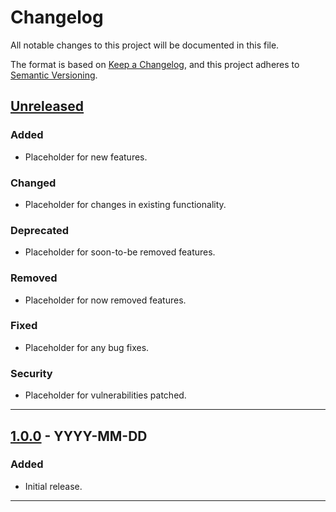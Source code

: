 # Changelog

All notable changes to this project will be documented in this file.

The format is based on [Keep a Changelog](https://keepachangelog.com/en/1.0.0/),
and this project adheres to [Semantic Versioning](https://semver.org/spec/v2.0.0.html).

## [Unreleased]

### Added
- Placeholder for new features.

### Changed
- Placeholder for changes in existing functionality.

### Deprecated
- Placeholder for soon-to-be removed features.

### Removed
- Placeholder for now removed features.

### Fixed
- Placeholder for any bug fixes.

### Security
- Placeholder for vulnerabilities patched.

---

## [1.0.0] - YYYY-MM-DD

### Added
- Initial release.

<!-- Add past versions below this line -->

<!-- Example:
## [0.9.0] - 2024-01-15

### Added
- Beta release features.
-->

---

<!-- Links for diffs -->
[Unreleased]: https://your.repo.url/compare/v1.0.0...HEAD
[1.0.0]: https://your.repo.url/releases/tag/v1.0.0

